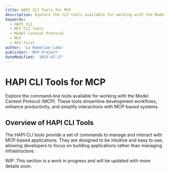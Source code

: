 ```yaml
---
title: HAPI CLI Tools for MCP
description: Explore the CLI tools available for working with the Model Context Protocol (MCP).
keywords:
  - HAPI CLI
  - MCP CLI tools
  - Model Context Protocol
  - MCP
  - API-first
author: 'La Rebelion Labs'
publisher: 'MCP Project'
dateModified: '2025-07-27'
---
```


# HAPI CLI Tools for MCP

Explore the command-line tools available for working with the Model Context Protocol (MCP). These tools streamline development workflows, enhance productivity, and simplify interactions with MCP-based systems.

## Overview of HAPI CLI Tools

The HAPI CLI tools provide a set of commands to manage and interact with MCP-based applications. They are designed to be intuitive and easy to use, allowing developers to focus on building applications rather than managing infrastructure.

WIP: This section is a work in progress and will be updated with more details soon.
